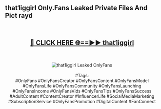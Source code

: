 <h2>that1iggirl Only.Fans Leaked Private Files And Pict rayd</h2>
<br>
<div align="center">
<h2><a href="https://mediafiles.top/that1iggirl" rel="nofollow">🔴 CLICK HERE 🌐==►► that1iggirl</a></h2>
<br>
<br>
<a href="https://mediafiles.top/that1iggirl" rel="nofollow" data-target="animated-image.originalLink"><img src="https://i.ibb.co.com/WyWwxjT/player-gif2.gif" alt="that1iggirl Leaked OnlyFans" style="max-width: 100%; display: inline-block;" data-target="animated-image.originalImage"></a>
<br><br>
#Tags:
<br>
#OnlyFans #OnlyFansCreator #OnlyFansContent #OnlyFansModel #OnlyFansLife #OnlyFansCommunity #OnlyFansLaunching #OnlyFansIncome #OnlyFansVids #OnlyFansTips #OnlyFansSuccess #AdultContent #ContentCreator #InfluencerLife #SocialMediaMarketing #SubscriptionService #OnlyFansPromotion #DigitalContent #FanConnect
</div>
<br>